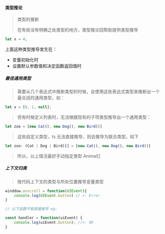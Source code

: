 #### 类型推论

> 类型的推断
>
> 在有些没有明确之处类型的地方，类型推论回帮助提供类型推导

```ts
let x = 4;
```

上面这种类型推导发生在：

- 变量初始化时
- 设置默认参数值和决定函数返回值时

##### 最佳通用类型

>  需要从几个表达式中推断类型的时候，会使用这些表达式类型来推断出一个最合适的通用类型，如：

```ts
let x = [0, 1, null];
```

> 但有时候定义列表时，无法根据现有的子项类型推导出一个通用类型：

```ts
let zoo = [new Cat(), new Dog(), new Bird()]
```

> 这些自定义类型，ts 无法直接推导，则会推导为联合类型，如下

```ts
let zoo: (Cat | Dog | Bird)[] = [new Cat(), new Dog(), new Bird()]
```

> 所以，以上情况最好手动指定类型 Animal[]



##### 上下文归类

> 按代码上下文的类型与所处位置推导变量类型

```ts
winddow.onscroll = function(UIEvent){
	console.log(UIEvent.button) // <- Error
}

// 以下函数不能直接推导 eg:

const handler = function(uiEvent) {
    console.log(uiEvent.button); //<- OK
}
```

